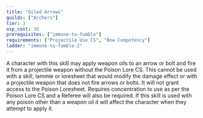 ```yaml
---
title: "Oiled Arrows"
guilds: ["Archers"]
tier: 3
osp_cost: 30
prerequisites: ["immune-to-fumble"]
requirements: ["Projectile Use CS", "Bow Competency"]
ladder: "immune-to-fumble-2"
---
```

A character with this skill may apply weapon oils to an arrow or bolt and fire it from a projectile weapon without the Poison Lore CS. This cannot be used with a skill, lammie or loresheet that would modify the damage effect or with a projectile weapon that does not fire arrows or bolts. It will not grant access to the Poison Loresheet. Requires concentration to use as per the Poison Lore CS and a Referee will also be required. If this skill is used with any poison other than a weapon oil it will affect the character when they attempt to apply it.
